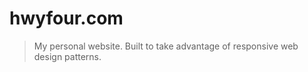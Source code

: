 hwyfour.com
===========

> My personal website. Built to take advantage of responsive web design patterns.